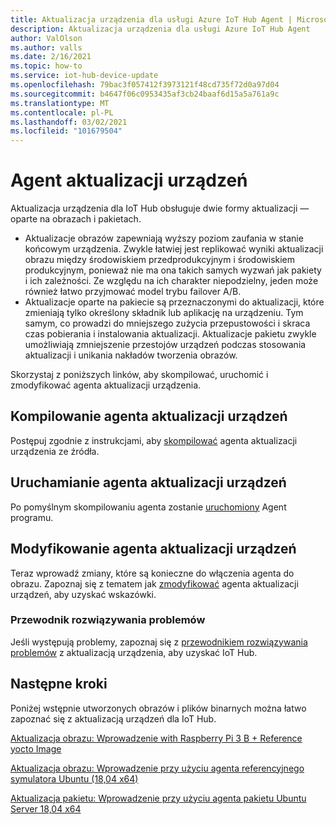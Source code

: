 ```yaml
---
title: Aktualizacja urządzenia dla usługi Azure IoT Hub Agent | Microsoft Docs
description: Aktualizacja urządzenia dla usługi Azure IoT Hub Agent
author: ValOlson
ms.author: valls
ms.date: 2/16/2021
ms.topic: how-to
ms.service: iot-hub-device-update
ms.openlocfilehash: 79bac3f057412f3973121f48cd735f72d0a97d04
ms.sourcegitcommit: b4647f06c0953435af3cb24baaf6d15a5a761a9c
ms.translationtype: MT
ms.contentlocale: pl-PL
ms.lasthandoff: 03/02/2021
ms.locfileid: "101679504"
---
```

# <a name="device-update-agent"></a>Agent aktualizacji urządzeń

Aktualizacja urządzenia dla IoT Hub obsługuje dwie formy aktualizacji — oparte na obrazach i pakietach. 

* Aktualizacje obrazów zapewniają wyższy poziom zaufania w stanie końcowym urządzenia. Zwykle łatwiej jest replikować wyniki aktualizacji obrazu między środowiskiem przedprodukcyjnym i środowiskiem produkcyjnym, ponieważ nie ma ona takich samych wyzwań jak pakiety i ich zależności. Ze względu na ich charakter niepodzielny, jeden może również łatwo przyjmować model trybu failover A/B. 
* Aktualizacje oparte na pakiecie są przeznaczonymi do aktualizacji, które zmieniają tylko określony składnik lub aplikację na urządzeniu. Tym samym, co prowadzi do mniejszego zużycia przepustowości i skraca czas pobierania i instalowania aktualizacji. Aktualizacje pakietu zwykle umożliwiają zmniejszenie przestojów urządzeń podczas stosowania aktualizacji i unikania nakładów tworzenia obrazów. 

Skorzystaj z poniższych linków, aby skompilować, uruchomić i zmodyfikować agenta aktualizacji urządzenia.

## <a name="build-the-device-update-agent"></a>Kompilowanie agenta aktualizacji urządzeń

Postępuj zgodnie z instrukcjami, aby [skompilować](https://github.com/Azure/iot-hub-device-update/blob/main/docs/agent-reference/how-to-build-agent-code.md) agenta aktualizacji urządzenia ze źródła.

## <a name="run-the-device-update-agent"></a>Uruchamianie agenta aktualizacji urządzeń

Po pomyślnym skompilowaniu agenta zostanie [uruchomiony](https://github.com/Azure/iot-hub-device-update/blob/main/docs/agent-reference/how-to-run-agent.md) Agent programu.

## <a name="modifying-the-device-update-agent"></a>Modyfikowanie agenta aktualizacji urządzeń

Teraz wprowadź zmiany, które są konieczne do włączenia agenta do obrazu.  Zapoznaj się z tematem jak [zmodyfikować](https://github.com/Azure/iot-hub-device-update/blob/main/docs/agent-reference/how-to-modify-the-agent-code.m) agenta aktualizacji urządzeń, aby uzyskać wskazówki.

### <a name="troubleshooting-guide"></a>Przewodnik rozwiązywania problemów

Jeśli występują problemy, zapoznaj się z [przewodnikiem rozwiązywania problemów](troubleshoot-device-update.md) z aktualizacją urządzenia, aby uzyskać IoT Hub.

## <a name="next-steps"></a>Następne kroki

Poniżej wstępnie utworzonych obrazów i plików binarnych można łatwo zapoznać się z aktualizacją urządzeń dla IoT Hub.  

[Aktualizacja obrazu: Wprowadzenie with Raspberry Pi 3 B + Reference yocto Image](device-update-raspberry-pi.md)

[Aktualizacja obrazu: Wprowadzenie przy użyciu agenta referencyjnego symulatora Ubuntu (18,04 x64)](device-update-simulator.md)

[Aktualizacja pakietu: Wprowadzenie przy użyciu agenta pakietu Ubuntu Server 18,04 x64](device-update-ubuntu-agent.md)

